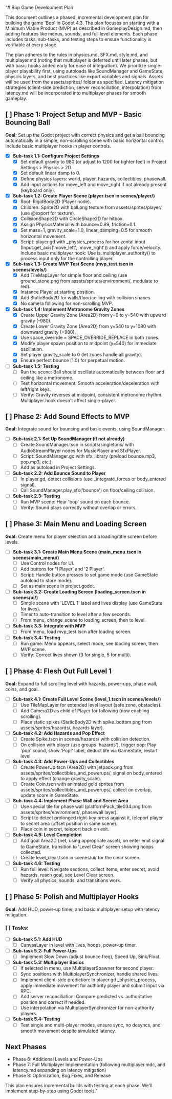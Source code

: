 "# Bop Game Development Plan

This document outlines a phased, incremental development plan for building the game 'Bop' in Godot 4.3. The plan focuses on starting with a Minimum Viable Product (MVP) as described in GameplayDesign.md, then adding features like menus, sounds, and full level elements. Each phase includes tasks, sub-tasks, and testing steps to ensure functionality is verifiable at every stage.

The plan adheres to the rules in physics.md, SFX.md, style.md, and multiplayer.md (noting that multiplayer is deferred until later phases, but with basic hooks added early for ease of integration). We prioritize single-player playability first, using autoloads like SoundManager and GameState, physics layers, and best practices like export variables and signals. Assets will be used from the assets/sprites/ folder as specified. Latency mitigation strategies (client-side prediction, server reconciliation, interpolation) from latency.md will be incorporated into multiplayer phases for smooth gameplay.

## [ ] Phase 1: Project Setup and MVP - Basic Bouncing Ball
**Goal:** Set up the Godot project with correct physics and get a ball bouncing automatically in a simple, non-scrolling scene with basic horizontal control. Include basic multiplayer hooks in player controls.


- [x] **Sub-task 1.1: Configure Project Settings**
  - [x] Set default gravity to 980 (or adjust to 1200 for tighter feel) in Project Settings > Physics > 2D.
  - [x] Set default linear damp to 0.
  - [x] Define physics layers: world, player, hazards, collectibles, phasewall.
  - [x] Add input actions for move_left and move_right if not already present (keyboard only).

- [x] **Sub-task 1.2: Create Player Scene (player.tscn in scenes/player/)**
  - [x] Root: RigidBody2D (Player node).
  - [x] Children: Sprite2D with ball.png texture from assets/sprites/player/ (use @export for texture).
  - [x] CollisionShape2D with CircleShape2D for hitbox.
  - [x] Assign PhysicsMaterial with bounce=0.99, friction=0.1.
  - [x] Set mass=1, gravity_scale=1.0, linear_damping=0.5 for smooth horizontal movement.
  - [x] Script: player.gd with _physics_process for horizontal input (Input.get_axis('move_left', 'move_right')) and apply force/velocity. Include basic multiplayer hook: Use is_multiplayer_authority() to process input only for the controlling player.

- [x] **Sub-task 1.3: Create MVP Test Scene (mvp_test.tscn in scenes/levels/)**
  - [x] Add TileMapLayer for simple floor and ceiling (use ground_stone.png from assets/sprites/environment/, modulate to red).
  - [x] Instance Player at starting position.
  - [x] Add StaticBody2D for walls/floor/ceiling with collision shapes.
  - [x] No camera following for non-scrolling MVP.

- [x] **Sub-task 1.4: Implement Metronome Gravity Zones**
  - [x] Create Upper Gravity Zone (Area2D) from y=0 to y=540 with upward gravity (-980).
  - [x] Create Lower Gravity Zone (Area2D) from y=540 to y=1080 with downward gravity (+980).
  - [x] Use space_override = SPACE_OVERRIDE_REPLACE in both zones.
  - [x] Modify player spawn position to midpoint (y=540) for immediate oscillation.
  - [x] Set player gravity_scale to 0 (let zones handle all gravity).
  - [x] Ensure perfect bounce (1.0) for perpetual motion.

- [ ] **Sub-task 1.5: Testing**
  - [ ] Run the scene: Ball should oscillate automatically between floor and ceiling like a metronome.
  - [ ] Test horizontal movement: Smooth acceleration/deceleration with left/right keys.
  - [ ] Verify: Gravity reverses at midpoint, consistent metronome rhythm. Multiplayer hook doesn't affect single-player.

## [ ] Phase 2: Add Sound Effects to MVP
**Goal:** Integrate sound for bouncing and basic events, using SoundManager.


- [ ] **Sub-task 2.1: Set Up SoundManager (if not already)**
  - [ ] Create SoundManager.tscn in scripts/singletons/ with AudioStreamPlayer nodes for MusicPlayer and SfxPlayer.
  - [ ] Script: SoundManager.gd with sfx_library (preload bounce.mp3, pop.mp3, etc.).
  - [ ] Add as autoload in Project Settings.

- [ ] **Sub-task 2.2: Add Bounce Sound to Player**
  - [ ] In player.gd, detect collisions (use _integrate_forces or body_entered signal).
  - [ ] Call SoundManager.play_sfx('bounce') on floor/ceiling collision.

- [ ] **Sub-task 2.3: Testing**
  - [ ] Run MVP scene: Hear 'bop' sound on each bounce.
  - [ ] Verify: Sound plays correctly without overlap or errors.

## [ ] Phase 3: Main Menu and Loading Screen
**Goal:** Create menu for player selection and a loading/title screen before levels.


- [ ] **Sub-task 3.1: Create Main Menu Scene (main_menu.tscn in scenes/main_menu/)**
  - [ ] Use Control nodes for UI.
  - [ ] Add buttons for '1 Player' and '2 Player'.
  - [ ] Script: Handle button presses to set game mode (use GameState autoload to store mode).
  - [ ] Set as main scene in project.godot.

- [ ] **Sub-task 3.2: Create Loading Screen (loading_screen.tscn in scenes/ui/)**
  - [ ] Simple scene with 'LEVEL 1' label and lives display (use GameState for lives).
  - [ ] Timer to auto-transition to level after a few seconds.
  - [ ] From menu, change_scene to loading_screen, then to level.

- [ ] **Sub-task 3.3: Integrate with MVP**
  - [ ] From menu, load mvp_test.tscn after loading screen.

- [ ] **Sub-task 3.4: Testing**
  - [ ] Run game: Menu appears, select mode, see loading screen, then MVP scene.
  - [ ] Verify: Correct lives shown (3 for single, 5 for multi).

## [ ] Phase 4: Flesh Out Full Level 1
**Goal:** Expand to full scrolling level with hazards, power-ups, phase wall, coins, and goal.


- [ ] **Sub-task 4.1: Create Full Level Scene (level_1.tscn in scenes/levels/)**
  - [ ] Use TileMapLayer for extended level layout (safe zone, obstacles).
  - [ ] Add Camera2D as child of Player for following (now enabling scrolling).
  - [ ] Place static spikes (StaticBody2D with spike_bottom.png from assets/sprites/hazards/, hazards layer).

- [ ] **Sub-task 4.2: Add Hazards and Pop Effect**
  - [ ] Create Spike.tscn in scenes/hazards/ with collision detection.
  - [ ] On collision with player (use groups 'hazards'), trigger pop: Play 'pop' sound, show 'Pop!' label, deduct life via GameState, restart level.

- [ ] **Sub-task 4.3: Add Power-Ups and Collectibles**
  - [ ] Create PowerUp.tscn (Area2D) with jetpack.png from assets/sprites/collectibles_and_powerups/, signal on body_entered to apply effect (change gravity_scale).
  - [ ] Create Coin.tscn with animated gold sprites from assets/sprites/collectibles_and_powerups/, collect on overlap, update score in GameState.

- [ ] **Sub-task 4.4: Implement Phase Wall and Secret Area**
  - [ ] Use special tile for phase wall (platformPack_tile034.png from assets/sprites/environment/, phasewall layer).
  - [ ] Script to detect prolonged right-key press against it, teleport player to secret area (offset position in same scene).
  - [ ] Place coin in secret, teleport back on exit.

- [ ] **Sub-task 4.5: Level Completion**
  - [ ] Add goal Area2D (net, using appropriate asset), on enter emit signal to GameState, transition to 'Level Clear' screen showing hoops collected.
  - [ ] Create level_clear.tscn in scenes/ui/ for the clear screen.

- [ ] **Sub-task 4.6: Testing**
  - [ ] Run full level: Navigate sections, collect items, enter secret, avoid hazards, reach goal, see Level Clear screen.
  - [ ] Verify all physics, sounds, and transitions work.

## [ ] Phase 5: Polish and Multiplayer Hooks
**Goal:** Add HUD, power-up timer, and basic multiplayer setup with latency mitigation.

### [ ] Tasks:
- [ ] **Sub-task 5.1: Add HUD**
  - [ ] CanvasLayer in level with lives, hoops, power-up timer.

- [ ] **Sub-task 5.2: Full Power-Ups**
  - [ ] Implement Slow Down (adjust bounce freq), Speed Up, Sink/Float.

- [ ] **Sub-task 5.3: Multiplayer Basics**
  - [ ] If selected in menu, use MultiplayerSpawner for second player.
  - [ ] Sync positions with MultiplayerSynchronizer, handle shared lives.
  - [ ] Implement client-side prediction: In player.gd _physics_process, apply immediate movement for authority player and submit input via RPC.
  - [ ] Add server reconciliation: Compare predicted vs. authoritative position and correct if needed.
  - [ ] Use interpolation via MultiplayerSynchronizer for non-authority players.

- [ ] **Sub-task 5.4: Testing**
  - [ ] Test single and multi-player modes, ensure sync, no desyncs, and smooth movement despite simulated latency.

## Next Phases
- Phase 6: Additional Levels and Power-Ups
- Phase 7: Full Multiplayer Implementation (following multiplayer.mdc, and latency.md expanding on latency mitigation)
- Phase 8: Optimization, Bug Fixes, and Release

This plan ensures incremental builds with testing at each phase. We'll implement step-by-step using Godot tools." 